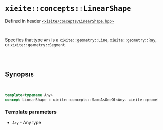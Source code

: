 # `xieite::concepts::LinearShape`
Defined in header [`<xieite/concepts/LinearShape.hpp>`](../../include/xieite/concepts/LinearShape.hpp)

<br/>

Specifies that type `Any` is a `xieite::geometry::Line`, `xieite::geometry::Ray`, or `xieite::geometry::Segment`.

<br/><br/>

## Synopsis

<br/>

```cpp
template<typename Any>
concept LinearShape = xieite::concepts::SameAsOneOf<Any, xieite::geometry::Line, xieite::geometry::Ray, xieite::geometry::Segment>;
```
### Template parameters
- `Any` - Any type
